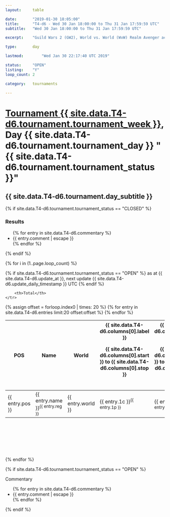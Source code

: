 ```yaml
---
layout: 	table

date: 		"2019-01-30 18:05:00"
title: 		"T4-d6 - Wed 30 Jan 18:00:00 to Thu 31 Jan 17:59:59 UTC"
subtitle: 	"Wed 30 Jan 18:00:00 to Thu 31 Jan 17:59:59 UTC"

excerpt:    "Guild Wars 2 (GW2), World vs. World (WvW) Realm Avenger achivement Tournament. \"Every Kill Counts\""

type:       day

lastmod: 		"Wed Jan 30 22:17:40 UTC 2019"

status:     "OPEN"
listing:    "Y"
loop_count: 2

category: 	tournaments

---
```

<div class="table_header">
    <h1><a href="{{ site.data.T4-d6.tournament.week_url }}">Tournament {{ site.data.T4-d6.tournament.tournament_week }}</a>, Day {{ site.data.T4-d6.tournament.tournament_day }} "{{ site.data.T4-d6.tournament.tournament_status }}"</h1>
    <h2>{{ site.data.T4-d6.tournament.day_subtitle }}</h2> 
</div>

{% if site.data.T4-d6.tournament.tournament_status == "CLOSED" %} 
<div class="commentary">
  <h3>Results</h3>
  <ul>
    {% for entry in site.data.T4-d6.commentary %}
    <li class="commentary_list">{{ entry.comment | escape }}</li>
    {% endfor %}
  </ul>
</div>
{% endif %}


{% for i in (1..page.loop_count) %}

{% if site.data.T4-d6.tournament.tournament_status == "OPEN" %} 
<span class="table_nextupdate">as at {{ site.data.T4-d6.update_at }}, next update {{ site.data.T4-d6.update_daily_timestamp }} UTC</span> 
{% endif %}

<table class="day_table">
  <colgroup>
    <col style="width:18px">
    <col style="width:55px">
    <col style="width:55px">
    <col style="width:12px">
    <col style="width:12px">
    <col style="width:12px">
    <col style="width:12px">
    <col style="width:12px">
    <col style="width:12px">
    <col style="width:12px">
    <col style="width:12px">
    <col style="width:12px">
    <col style="width:12px">
    <col style="width:12px">
    <col style="width:12px">
    <col style="width:12px">
    <col style="width:12px">
    <col style="width:12px">
    <col style="width:12px">
    <col style="width:12px">
    <col style="width:12px">
    <col style="width:12px">
    <col style="width:12px">
    <col style="width:12px">
    <col style="width:12px">
    <col style="width:12px">
    <col style="width:12px">
    <col style="width:18px">
  </colgroup>  
  <thead>
    <tr>
        <th>POS</th>
        <th class="AlignLeft">Name</th>
        <th class="AlignLeft">World</th>

<th><div class="label">{{ site.data.T4-d6.columns[0].label }}<p class="onhover">{{ site.data.T4-d6.columns[0].start }} to {{ site.data.T4-d6.columns[0].stop }}</p></div>​</th>
<th><div class="label">{{ site.data.T4-d6.columns[1].label }}<p class="onhover">{{ site.data.T4-d6.columns[1].start }} to {{ site.data.T4-d6.columns[1].stop }}</p></div>​</th>
<th><div class="label">{{ site.data.T4-d6.columns[2].label }}<p class="onhover">{{ site.data.T4-d6.columns[2].start }} to {{ site.data.T4-d6.columns[2].stop }}</p></div>​</th>
<th><div class="label">{{ site.data.T4-d6.columns[3].label }}<p class="onhover">{{ site.data.T4-d6.columns[3].start }} to {{ site.data.T4-d6.columns[3].stop }}</p></div>​</th>
<th><div class="label">{{ site.data.T4-d6.columns[4].label }}<p class="onhover">{{ site.data.T4-d6.columns[4].start }} to {{ site.data.T4-d6.columns[4].stop }}</p></div>​</th>
<th><div class="label">{{ site.data.T4-d6.columns[5].label }}<p class="onhover">{{ site.data.T4-d6.columns[5].start }} to {{ site.data.T4-d6.columns[5].stop }}</p></div>​</th>
<th><div class="label">{{ site.data.T4-d6.columns[6].label }}<p class="onhover">{{ site.data.T4-d6.columns[6].start }} to {{ site.data.T4-d6.columns[6].stop }}</p></div>​</th>
<th><div class="label">{{ site.data.T4-d6.columns[7].label }}<p class="onhover">{{ site.data.T4-d6.columns[7].start }} to {{ site.data.T4-d6.columns[7].stop }}</p></div>​</th>
<th><div class="label">{{ site.data.T4-d6.columns[8].label }}<p class="onhover">{{ site.data.T4-d6.columns[8].start }} to {{ site.data.T4-d6.columns[8].stop }}</p></div>​</th>
<th><div class="label">{{ site.data.T4-d6.columns[9].label }}<p class="onhover">{{ site.data.T4-d6.columns[9].start }} to {{ site.data.T4-d6.columns[9].stop }}</p></div>​</th>
<th><div class="label">{{ site.data.T4-d6.columns[10].label }}<p class="onhover">{{ site.data.T4-d6.columns[10].start }} to {{ site.data.T4-d6.columns[10].stop }}</p></div>​</th>

<th><div class="label">{{ site.data.T4-d6.columns[11].label }}<p class="onhover">{{ site.data.T4-d6.columns[11].start }} to {{ site.data.T4-d6.columns[11].stop }}</p></div>​</th>
<th><div class="label">{{ site.data.T4-d6.columns[12].label }}<p class="onhover">{{ site.data.T4-d6.columns[12].start }} to {{ site.data.T4-d6.columns[12].stop }}</p></div>​</th>
<th><div class="label">{{ site.data.T4-d6.columns[13].label }}<p class="onhover">{{ site.data.T4-d6.columns[13].start }} to {{ site.data.T4-d6.columns[13].stop }}</p></div>​</th>
<th><div class="label">{{ site.data.T4-d6.columns[14].label }}<p class="onhover">{{ site.data.T4-d6.columns[14].start }} to {{ site.data.T4-d6.columns[14].stop }}</p></div>​</th>
<th><div class="label">{{ site.data.T4-d6.columns[15].label }}<p class="onhover">{{ site.data.T4-d6.columns[15].start }} to {{ site.data.T4-d6.columns[15].stop }}</p></div>​</th>
<th><div class="label">{{ site.data.T4-d6.columns[16].label }}<p class="onhover">{{ site.data.T4-d6.columns[16].start }} to {{ site.data.T4-d6.columns[16].stop }}</p></div>​</th>
<th><div class="label">{{ site.data.T4-d6.columns[17].label }}<p class="onhover">{{ site.data.T4-d6.columns[17].start }} to {{ site.data.T4-d6.columns[17].stop }}</p></div>​</th>
<th><div class="label">{{ site.data.T4-d6.columns[18].label }}<p class="onhover">{{ site.data.T4-d6.columns[18].start }} to {{ site.data.T4-d6.columns[18].stop }}</p></div>​</th>
<th><div class="label">{{ site.data.T4-d6.columns[19].label }}<p class="onhover">{{ site.data.T4-d6.columns[19].start }} to {{ site.data.T4-d6.columns[19].stop }}</p></div>​</th>
<th><div class="label">{{ site.data.T4-d6.columns[20].label }}<p class="onhover">{{ site.data.T4-d6.columns[20].start }} to {{ site.data.T4-d6.columns[20].stop }}</p></div>​</th>

<th><div class="label">{{ site.data.T4-d6.columns[21].label }}<p class="onhover">{{ site.data.T4-d6.columns[21].start }} to {{ site.data.T4-d6.columns[21].stop }}</p></div>​</th>
<th><div class="label">{{ site.data.T4-d6.columns[22].label }}<p class="onhover">{{ site.data.T4-d6.columns[22].start }} to {{ site.data.T4-d6.columns[22].stop }}</p></div>​</th>
<th><div class="label">{{ site.data.T4-d6.columns[23].label }}<p class="onhover">{{ site.data.T4-d6.columns[23].start }} to {{ site.data.T4-d6.columns[23].stop }}</p></div>​</th>

        <th>Total</th>
    </tr>
  </thead>
  {% assign offset = forloop.index0 | times: 20 %}
<tbody>
{% for entry in site.data.T4-d6.entries limit:20 offset:offset %}
  <tr>
    <td class="pl{{ entry.pos }}">{{ entry.pos }}</td>
    <td class="AlignLeft">{{ entry.name }}<sup>{{ entry.reg }}</sup></td>
    <td class="AlignLeft">{{ entry.world }}</td>
    <td class="pl{{ entry.1p }}">{{ entry.1c }}<sup>{{ entry.1p }}</sup></td>
    <td class="pl{{ entry.2p }}">{{ entry.2c }}<sup>{{ entry.2p }}</sup></td>
    <td class="pl{{ entry.3p }}">{{ entry.3c }}<sup>{{ entry.3p }}</sup></td>
    <td class="pl{{ entry.4p }}">{{ entry.4c }}<sup>{{ entry.4p }}</sup></td>
    <td class="pl{{ entry.5p }}">{{ entry.5c }}<sup>{{ entry.5p }}</sup></td>
    <td class="pl{{ entry.6p }}">{{ entry.6c }}<sup>{{ entry.6p }}</sup></td>
    <td class="pl{{ entry.7p }}">{{ entry.7c }}<sup>{{ entry.7p }}</sup></td>
    <td class="pl{{ entry.8p }}">{{ entry.8c }}<sup>{{ entry.8p }}</sup></td>
    <td class="pl{{ entry.9p }}">{{ entry.9c }}<sup>{{ entry.9p }}</sup></td>
    <td class="pl{{ entry.10p }}">{{ entry.10c }}<sup>{{ entry.10p }}</sup></td>
    <td class="pl{{ entry.11p }}">{{ entry.11c }}<sup>{{ entry.11p }}</sup></td>
    <td class="pl{{ entry.12p }}">{{ entry.12c }}<sup>{{ entry.12p }}</sup></td>
    <td class="pl{{ entry.13p }}">{{ entry.13c }}<sup>{{ entry.13p }}</sup></td>
    <td class="pl{{ entry.14p }}">{{ entry.14c }}<sup>{{ entry.14p }}</sup></td>
    <td class="pl{{ entry.15p }}">{{ entry.15c }}<sup>{{ entry.15p }}</sup></td>
    <td class="pl{{ entry.16p }}">{{ entry.16c }}<sup>{{ entry.16p }}</sup></td>
    <td class="pl{{ entry.17p }}">{{ entry.17c }}<sup>{{ entry.17p }}</sup></td>
    <td class="pl{{ entry.18p }}">{{ entry.18c }}<sup>{{ entry.18p }}</sup></td>
    <td class="pl{{ entry.19p }}">{{ entry.19c }}<sup>{{ entry.19p }}</sup></td>
    <td class="pl{{ entry.20p }}">{{ entry.20c }}<sup>{{ entry.20p }}</sup></td>
    <td class="pl{{ entry.21p }}">{{ entry.21c }}<sup>{{ entry.21p }}</sup></td>
    <td class="pl{{ entry.22p }}">{{ entry.22c }}<sup>{{ entry.22p }}</sup></td>
    <td class="pl{{ entry.23p }}">{{ entry.23c }}<sup>{{ entry.23p }}</sup></td>
    <td class="pl{{ entry.24p }}">{{ entry.24c }}<sup>{{ entry.24p }}</sup></td>
    <td>{{ entry.total }}</td>
  </tr>
{% endfor %}  
</tbody>
</table>
<div class="leaderboard">
  <script async src="//pagead2.googlesyndication.com/pagead/js/adsbygoogle.js"></script>
  <!-- 728x90 -->
  <ins class="adsbygoogle"
       style="display:inline-block;width:728px;height:90px"
       data-ad-client="ca-pub-3274917281288240"
       data-ad-slot="3870538733"></ins>
  <script>
  (adsbygoogle = window.adsbygoogle || []).push({});
  </script>    
</div>
<br />
{% endfor %}

{% if site.data.T4-d6.tournament.tournament_status == "OPEN" %} 
<div class="commentary">
  <span class="commentary_title">Commentary</span>
  <ul>
    {% for entry in site.data.T4-d6.commentary %}
    <li class="commentary_list">{{ entry.comment | escape }}</li>
    {% endfor %}
  </ul>
</div>
{% endif %}


